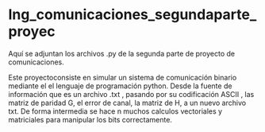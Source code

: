 # Ing_comunicaciones_segundaparte_proyec
Aquí se adjuntan los archivos .py de la segunda parte de proyecto de comunicaciones.

Este proyectoconsiste en simular un sistema de comunicación binario mediante el el  lenguaje de programación python. Desde la fuente de información que es un archivo .txt , pasando por su codificación ASCII , las matriz de  paridad G, el error de canal, la matriz de  H, a un nuevo archivo txt. De forma intermedia se hace n muchos calculos vectoriales y matriciales  para manipular los bits correctamente.
